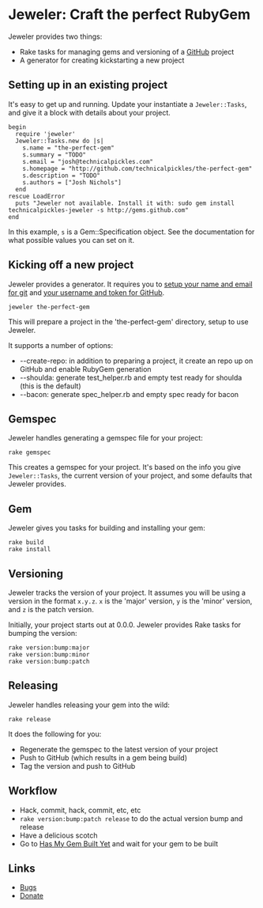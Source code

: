 # Jeweler: Craft the perfect RubyGem

Jeweler provides two things:

 * Rake tasks for managing gems and versioning of a <a href="http://github.com">GitHub</a> project
 * A generator for creating kickstarting a new project

## Setting up in an existing project

It's easy to get up and running. Update your instantiate a `Jeweler::Tasks`, and give it a block with details about your project.


    begin
      require 'jeweler'
      Jeweler::Tasks.new do |s|
        s.name = "the-perfect-gem"
        s.summary = "TODO"
        s.email = "josh@technicalpickles.com"
        s.homepage = "http://github.com/technicalpickles/the-perfect-gem"
        s.description = "TODO"
        s.authors = ["Josh Nichols"]
      end
    rescue LoadError
      puts "Jeweler not available. Install it with: sudo gem install technicalpickles-jeweler -s http://gems.github.com"
    end

In this example, `s` is a Gem::Specification object. See the documentation for what possible values you can set on it. 

## Kicking off a new project

Jeweler provides a generator. It requires you to [setup your name and email for git](http://github.com/guides/tell-git-your-user-name-and-email-address) and [your username and token for GitHub](http://github.com/guides/local-github-config).

    jeweler the-perfect-gem

This will prepare a project in the 'the-perfect-gem' directory, setup to use Jeweler.

It supports a number of options:

 * --create-repo: in addition to preparing a project, it create an repo up on GitHub and enable RubyGem generation
 * --shoulda: generate test_helper.rb and empty test ready for shoulda (this is the default)
 * --bacon: generate spec_helper.rb and empty spec ready for bacon

## Gemspec

Jeweler handles generating a gemspec file for your project:

    rake gemspec

This creates a gemspec for your project. It's based on the info you give `Jeweler::Tasks`, the current version of your project, and some defaults that Jeweler provides.

## Gem

Jeweler gives you tasks for building and installing your gem:

    rake build
    rake install

## Versioning

Jeweler tracks the version of your project. It assumes you will be using a version in the format `x.y.z`. `x` is the 'major' version, `y` is the 'minor' version, and `z` is the patch version.

Initially, your project starts out at 0.0.0. Jeweler provides Rake tasks for bumping the version:

    rake version:bump:major
    rake version:bump:minor
    rake version:bump:patch

## Releasing

Jeweler handles releasing your gem into the wild:

    rake release

It does the following for you:

 * Regenerate the gemspec to the latest version of your project
 * Push to GitHub (which results in a gem being build)
 * Tag the version and push to GitHub

## Workflow

 * Hack, commit, hack, commit, etc, etc
 * `rake version:bump:patch release` to do the actual version bump and release
 * Have a delicious scotch
 * Go to [Has My Gem Built Yet](http://hasmygembuiltyet.org) and wait for your gem to be built

## Links

 * [Bugs](http://technicalpickles.lighthouseapp.com/projects/23560-jeweler/overview)
 * [Donate](http://pledgie.org/campaigns/2604)
